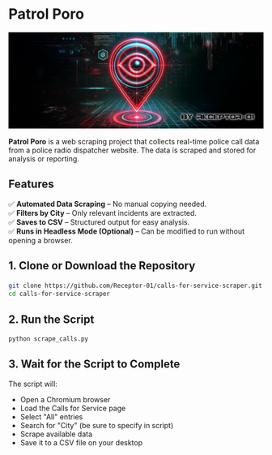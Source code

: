 
# Patrol Poro

![alt text](PATROL-PORO-COVER-IMAGE.jpg)

**Patrol Poro** is a web scraping project that collects real-time police call data from a police radio dispatcher website. The data is scraped and stored for analysis or reporting.


## Features
✅ **Automated Data Scraping** – No manual copying needed.  
✅ **Filters by City** – Only relevant incidents are extracted.  
✅ **Saves to CSV** – Structured output for easy analysis.  
✅ **Runs in Headless Mode (Optional)** – Can be modified to run without opening a browser.  


## 1. Clone or Download the Repository

   ```bash
git clone https://github.com/Receptor-01/calls-for-service-scraper.git
cd calls-for-service-scraper
   ```

## 2. Run the Script

   ```bash
python scrape_calls.py
   ```

## 3. Wait for the Script to Complete
The script will:

- Open a Chromium browser
- Load the Calls for Service page
- Select "All" entries
- Search for "City" (be sure to specify in script)
- Scrape available data
- Save it to a CSV file on your desktop

